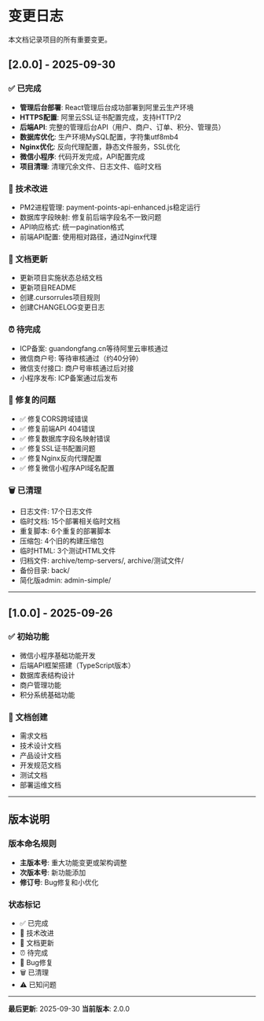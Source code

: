 # 变更日志

本文档记录项目的所有重要变更。

## [2.0.0] - 2025-09-30

### ✅ 已完成
- **管理后台部署**: React管理后台成功部署到阿里云生产环境
- **HTTPS配置**: 阿里云SSL证书配置完成，支持HTTP/2
- **后端API**: 完整的管理后台API（用户、商户、订单、积分、管理员）
- **数据库优化**: 生产环境MySQL配置，字符集utf8mb4
- **Nginx优化**: 反向代理配置，静态文件服务，SSL优化
- **微信小程序**: 代码开发完成，API配置完成
- **项目清理**: 清理冗余文件、日志文件、临时文档

### 🔧 技术改进
- PM2进程管理: payment-points-api-enhanced.js稳定运行
- 数据库字段映射: 修复前后端字段名不一致问题
- API响应格式: 统一pagination格式
- 前端API配置: 使用相对路径，通过Nginx代理

### 📝 文档更新
- 更新项目实施状态总结文档
- 更新项目README
- 创建.cursorrules项目规则
- 创建CHANGELOG变更日志

### ⏰ 待完成
- ICP备案: guandongfang.cn等待阿里云审核通过
- 微信商户号: 等待审核通过（约40分钟）
- 微信支付接口: 商户号审核通过后对接
- 小程序发布: ICP备案通过后发布

### 🐛 修复的问题
- ✅ 修复CORS跨域错误
- ✅ 修复前端API 404错误
- ✅ 修复数据库字段名映射错误
- ✅ 修复SSL证书配置问题
- ✅ 修复Nginx反向代理配置
- ✅ 修复微信小程序API域名配置

### 🗑️ 已清理
- 日志文件: 17个日志文件
- 临时文档: 15个部署相关临时文档
- 重复脚本: 6个重复的部署脚本
- 压缩包: 4个旧的构建压缩包
- 临时HTML: 3个测试HTML文件
- 归档文件: archive/temp-servers/, archive/测试文件/
- 备份目录: back/
- 简化版admin: admin-simple/

---

## [1.0.0] - 2025-09-26

### ✅ 初始功能
- 微信小程序基础功能开发
- 后端API框架搭建（TypeScript版本）
- 数据库表结构设计
- 商户管理功能
- 积分系统基础功能

### 📝 文档创建
- 需求文档
- 技术设计文档
- 产品设计文档
- 开发规范文档
- 测试文档
- 部署运维文档

---

## 版本说明

### 版本命名规则
- **主版本号**: 重大功能变更或架构调整
- **次版本号**: 新功能添加
- **修订号**: Bug修复和小优化

### 状态标记
- ✅ 已完成
- 🔧 技术改进
- 📝 文档更新
- ⏰ 待完成
- 🐛 Bug修复
- 🗑️ 已清理
- ⚠️ 已知问题

---

**最后更新**: 2025-09-30
**当前版本**: 2.0.0
